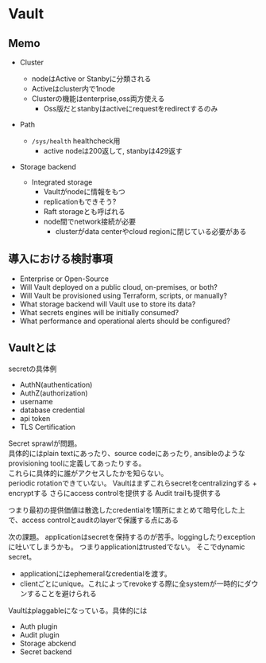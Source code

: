 # Vault

## Memo

* Cluster
  * nodeはActive or Stanbyに分類される
  * Activeはcluster内で1node
  * Clusterの機能はenterprise,oss両方使える
    * Oss版だとstanbyはactiveにrequestをredirectするのみ
* Path
  * `/sys/health` healthcheck用
    * active nodeは200返して, stanbyは429返す

* Storage backend
  * Integrated storage
    * Vaultがnodeに情報をもつ
    * replicationもできそう?
    * Raft storageとも呼ばれる
    * node間でnetwork接続が必要
      * clusterがdata centerやcloud regionに閉じている必要がある


## 導入における検討事項

* Enterprise or Open-Source
* Will Vault deployed on a public cloud, on-premises, or both?
* Will Vault be provisioned using Terraform, scripts, or manually?
* What storage backend will Vault use to store its data?
* What secrets engines will be initially consumed?
* What performance and operational alerts should be configured?
 
 
## Vaultとは

secretの具体例

* AuthN(authentication)
* AuthZ(authorization)
* username
* database credential
* api token
* TLS Certification

Secret sprawlが問題。  
具体的にはplain textにあったり、source codeにあったり, ansibleのようなprovisioning toolに定義してあったりする。  
これらに具体的に誰がアクセスしたかを知らない。  
periodic rotationできていない。 
Vaultはまずこれらsecretをcentralizingする + encryptする
さらにaccess controlを提供する
Audit trailも提供する

つまり最初の提供価値は散逸したcredentialを1箇所にまとめて暗号化した上で、access controlとauditのlayerで保護する点にある


次の課題。
applicationはsecretを保持するのが苦手。loggingしたりexceptionに吐いてしまうかも。
つまりapplicationはtrustedでない。
そこでdynamic secret。
* applicationにはephemeralなcredentialを渡す。
* clientごとにunique。これによってrevokeする際に全systemが一時的にダウンすることを避けられる 

Vaultはplaggableになっている。具体的には
* Auth plugin
* Audit plugin
* Storage abckend
* Secret backend